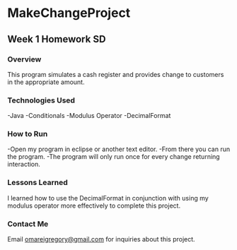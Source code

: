 # MakeChangeProject
## Week 1 Homework SD

### Overview

This program simulates a cash register and provides change to customers in the appropriate amount.

### Technologies Used
-Java
-Conditionals
-Modulus Operator
-DecimalFormat

### How to Run
-Open my program in eclipse or another text editor.
-From there you can run the program.
-The program will only run once for every change returning interaction.

### Lessons Learned

I learned how to use the DecimalFormat in conjunction with using my modulus operator more effectively to complete this project.

### Contact Me
Email omareigregory@gmail.com for inquiries about this project.
